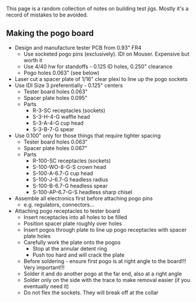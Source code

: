 This page is a random collection of notes on building test jigs. Mostly it's a record of mistakes to be avoided.

## Making the pogo board
* Design and manufacture tester PCB from 0.93" FR4
  * Use socketed pogo pins (exclusively). IDI on Mouser. Expensive but worth it
  * Use 4/40 hw for standoffs - 0.125 ID holes, 0.250" clearance
  * Pogo holes 0.063" (see below)
* Laser cut a spacer plate of 1/16" clear plexi to line up the pogo sockets
* Use IDI Size 3 preferentially - 0.125" centers
  * Tester board holes 0.063"
  * Spacer plate holes 0.095"
  * Parts
    * R-3-SC receptacles (sockets)
    * S-3-H-4-G waffle head
    * S-3-A-4-G cup head
    * S-3-B-7-G spear
* Use 0.100" only for those things that require tighter spacing
  * Tester board holes 0.063"
  * Spacer plate holes 0.067"
  * Parts
    * R-100-SC receptacles (sockets)
    * S-100-WO-8-G-S crown head
    * S-100-A-6.7-G cup head
    * S-100-J-6.7-G headless radius
    * S-100-B-6.7-G headless spear
    * S-100-AP-6.7-G-S headless sharp chisel
* Assemble all electronics first before attaching pogo pins 
  * e.g. regulators, connectors...
* Attaching pogo receptacles to tester board
  * Insert receptacles into all holes to be filled
  * Position spacer plate roughly over holes
  * Insert pogos through plate to line up pogo receptacles with spacer plate holes
  * Carefully work the plate onto the pogos
    * Stop at the annular detent ring
    * Push too hard and will crack the plate
  * Before soldering - ensure first pogo is at right angle to the board!!! Very important!!!
  * Solder it and do another pogo at the far end, also at a right angle
  * Solder only on the side with the trace to make removal easier (if you eventually need it)
  * Do not flex the sockets. They will break off at the collar





